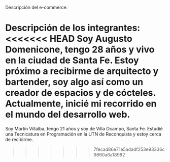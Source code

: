 Descripción del e-commerce:

Descripción de los integrantes:
<<<<<<< HEAD
Soy Augusto Domenicone, tengo 28 años y vivo en la ciudad de Santa Fe. Estoy próximo a recibirme de arquitecto y bartender, soy algo así como un creador de espacios y de cócteles. Actualmente, inicié mi recorrido en el mundo del desarrollo web.
=======
Soy Martín Villalba, tengo 21 años y soy de Villa Ocampo, Santa Fe. Estudié una Tecnicatura en Programación en la UTN de Reconquista y estoy cerca de recibirme.
>>>>>>> 7fecad86e71e5adadf253e93336c9660a6a18982

